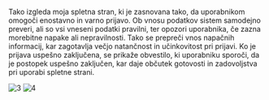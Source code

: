 Tako izgleda moja spletna stran, ki je zasnovana tako, da uporabnikom omogoči enostavno in varno prijavo. Ob vnosu podatkov sistem samodejno preveri, ali so vsi vneseni podatki pravilni, ter opozori uporabnika, če zazna morebitne napake ali nepravilnosti. Tako se prepreči vnos napačnih informacij, kar zagotavlja večjo natančnost in učinkovitost pri prijavi. Ko je prijava uspešno zaključena, se prikaže obvestilo, ki uporabniku sporoči, da je postopek uspešno zaključen, kar daje občutek gotovosti in zadovoljstva pri uporabi spletne strani.

![3](https://github.com/user-attachments/assets/0c488237-3d4c-4396-8ff2-ac7c2f780a71)
![4](https://github.com/user-attachments/assets/6cecbedc-c80d-450d-8e81-937c2b222d6f)
